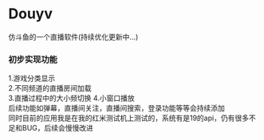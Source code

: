 # Douyv
仿斗鱼的一个直播软件(持续优化更新中...)  
### 初步实现功能  
1.游戏分类显示  
2.不同频道的直播房间加载  
3.直播过程中的大小频切换
4.小窗口播放  
后续功能如弹幕，直播间关注，直播间搜索，登录功能等等会持续添加  
同时目前的应用我是在我的红米测试机上测试的，系统有是19的api，仍有很多不足和BUG，后续会慢慢改进  


